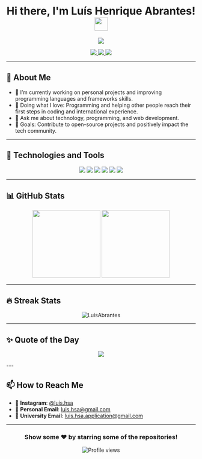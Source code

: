 <!-- Header with a waving hand GIF -->
<h1 align="center">
  Hi there, I'm Luís Henrique Abrantes! <img src="https://media.giphy.com/media/hvRJCLFzcasrR4ia7z/giphy.gif" width="35px">
</h1>

<!-- Animated typing text -->
<p align="center">
  <img src="https://readme-typing-svg.herokuapp.com?color=%2336BCF7&size=25&center=true&vCenter=true&width=600&lines=Welcome+to+my+GitHub+Profile!;I'm+a+Software+Developer.;Passionate+about+Technology+and+Innovation.">
</p>

<!-- Social media badges -->
<p align="center">
  <a href="https://instagram.com/luis.hsa">
    <img src="https://img.shields.io/badge/Instagram-E4405F?style=flat-square&logo=instagram&logoColor=white" />
  </a>
  <a href="mailto:luis.hsa@gmail.com">
    <img src="https://img.shields.io/badge/Personal_Email-D14836?style=flat-square&logo=gmail&logoColor=white" />
  </a>
  <a href="mailto:luis.hsa.application@gmail.com">
    <img src="https://img.shields.io/badge/University_Email-0078D4?style=flat-square&logo=microsoft-outlook&logoColor=white" />
  </a>
</p>

---

## 🌟 About Me

- 🔭 I’m currently working on personal projects and improving programming languages and frameworks skills.
- 🌱 Doing what I love: Programming and helping other people reach their first steps in coding and international experience.
- 💬 Ask me about technology, programming, and web development.
- 🎯 Goals: Contribute to open-source projects and positively impact the tech community.

---

## 🚀 Technologies and Tools

<p align="center">
  <!-- Languages -->
  <img src="https://img.shields.io/badge/Python-3776AB?style=flat-square&logo=python&logoColor=white" />
  <img src="https://img.shields.io/badge/JavaScript-F7DF1E?style=flat-square&logo=javascript&logoColor=black" />
  <img src="https://img.shields.io/badge/HTML5-E34F26?style=flat-square&logo=html5&logoColor=white" />
  <img src="https://img.shields.io/badge/CSS3-1572B6?style=flat-square&logo=css3&logoColor=white" />
  <!-- Tools -->
  <img src="https://img.shields.io/badge/Git-F05032?style=flat-square&logo=git&logoColor=white" />
  <img src="https://img.shields.io/badge/GitHub-181717?style=flat-square&logo=github&logoColor=white" />
</p>

---

## 📊 GitHub Stats

<p align="center">
  <img height="180em" src="https://github-readme-stats.vercel.app/api?username=LuisAbrantes&show_icons=true&theme=algolia&include_all_commits=true&count_private=true"/>
  <img height="180em" src="https://github-readme-stats.vercel.app/api/top-langs/?username=LuisAbrantes&layout=compact&langs_count=7&theme=algolia"/>
</p>

---

## 🔥 Streak Stats

<p align="center">
  <img src="https://github-readme-streak-stats.herokuapp.com/?user=LuisAbrantes&theme=algolia" alt="LuisAbrantes" />
</p>

---

## ✨ Quote of the Day

<p align="center">
  <img src="https://quotes-github-readme.vercel.app/api?quote=Let+no+one+despise+you+for+your+youth,+but+set+the+believers+an+example+in+speech,+in+conduct,+in+love,+in+faith,+in+purity.&author=1+Timothy+4%3A12&theme=algolia"/>
</p>
---

## 📫 How to Reach Me

- 📸 **Instagram**: [@luis.hsa](https://instagram.com/luis.hsa)
- 📧 **Personal Email**: [luis.hsa@gmail.com](mailto:luis.hsa@gmail.com)
- 🏫 **University Email**: [luis.hsa.application@gmail.com](mailto:luis.hsa.application@gmail.com)

---

<div align="center">

### Show some ❤️ by starring some of the repositories!

![Profile views](https://komarev.com/ghpvc/?username=LuisAbrantes&color=blue&style=flat-square)

</div>

